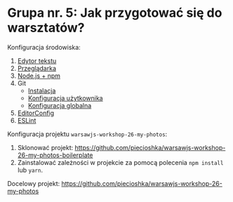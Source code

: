 # Grupa nr. 5: Jak przygotować się do warsztatów?

Konfiguracja środowiska:

1. [Edytor tekstu](/workshop-setup/partials/edytor-tekstu.html)
2. [Przeglądarka](/workshop-setup/partials/przegladarka.html)
3. [Node.js + npm](/workshop-setup/partials/node+npm.html)
4. Git
    * [Instalacja](/workshop-setup/partials/git.html)
    * [Konfiguracja użytkownika](/workshop-setup/partials/git-konfiguracja-uzytkownika.html)
    * [Konfiguracja globalna](/workshop-setup/partials/git-konfiguracja-globalna.html)
5. [EditorConfig](/workshop-setup/partials/editorconfig.html)
6. [ESLint](/workshop-setup/partials/eslint.html)

Konfiguracja projektu `warsawjs-workshop-26-my-photos`:

1. Sklonować projekt:
    <https://github.com/piecioshka/warsawjs-workshop-26-my-photos-boilerplate>
2. Zainstalować zależności w projekcie za pomocą polecenia `npm install` lub `yarn`.

Docelowy projekt:
<https://github.com/piecioshka/warsawjs-workshop-26-my-photos>
